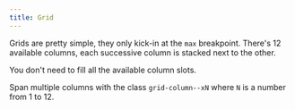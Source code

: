 ```yaml
---
title: Grid
---
```

Grids are pretty simple, they only kick-in at the `max` breakpoint. There's 12 available columns, each successive column is stacked next to the other.

You don't need to fill all the available column slots.

Span multiple columns with the class `grid-column--xN` where `N` is a number from 1 to 12.

<example url='/kanga/example/structure/grid' height='400'>